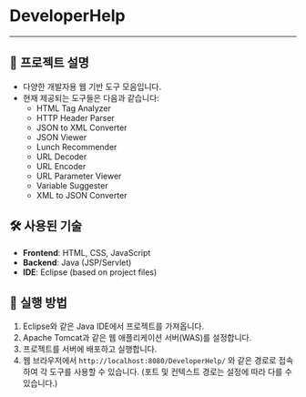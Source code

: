 <h1>DeveloperHelp</h1>
<hr>

## 📝 프로젝트 설명

-   다양한 개발자용 웹 기반 도구 모음입니다.
-   현재 제공되는 도구들은 다음과 같습니다:
    -   HTML Tag Analyzer
    -   HTTP Header Parser
    -   JSON to XML Converter
    -   JSON Viewer
    -   Lunch Recommender
    -   URL Decoder
    -   URL Encoder
    -   URL Parameter Viewer
    -   Variable Suggester
    -   XML to JSON Converter

## 🛠️ 사용된 기술

-   **Frontend**: HTML, CSS, JavaScript
-   **Backend**: Java (JSP/Servlet)
-   **IDE**: Eclipse (based on project files)

## 🚀 실행 방법

1.  Eclipse와 같은 Java IDE에서 프로젝트를 가져옵니다.
2.  Apache Tomcat과 같은 웹 애플리케이션 서버(WAS)를 설정합니다.
3.  프로젝트를 서버에 배포하고 실행합니다.
4.  웹 브라우저에서 `http://localhost:8080/DeveloperHelp/` 와 같은 경로로 접속하여 각 도구를 사용할 수 있습니다. (포트 및 컨텍스트 경로는 설정에 따라 다를 수 있습니다.)